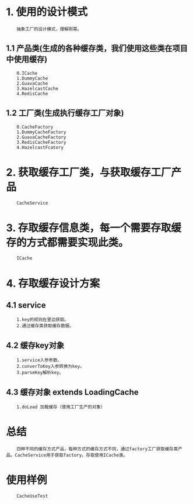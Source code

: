 # 1. 使用的设计模式
```text
    抽象工厂的设计模式，理解刚需。 
```
## 1.1 产品类(生成的各种缓存类，我们使用这些类在项目中使用缓存)
```text
    0.ICache
    1.DummyCache
    2.GuavaCache
    3.HazelcastCache
    4.RedisCache
```
## 1.2 工厂类(生成执行缓存工厂对象)
```text
    0.CacheFactory
    1.DummyCacheFactory
    2.GuavaCacheFactory
    3.RedisCacheFactory
    4.HazelcastFcatory
```
# 2. 获取缓存工厂类，与获取缓存工厂产品
```text
    CacheService
```
# 3. 存取缓存信息类，每一个需要存取缓存的方式都需要实现此类。
```text
    ICache
```
# 4. 存取缓存设计方案
## 4.1 service 
```text
    1.key的规则在里边获取。
    2.通过缓存类获取缓存数据。
``` 
## 4.2 缓存key对象
```text
    1.service入参参数。
    2.converToKey入参转换为key。
    3.parseKey解析key。
```
## 4.3 缓存对象 extends LoadingCache
```text
    1.doLoad 加载缓存（使用工厂生产的对象）
```
# 总结
```text
    四种不同的缓存方式产品，每种方式的缓存方式不同，通过factory工厂获取缓存类产品。CacheService用于获取factory。存取使用ICache类。
```
# 使用样例
```text
    CacheUseTest
```